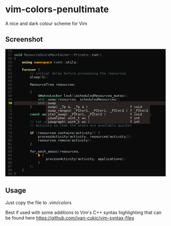 vim-colors-penultimate
======================

A nice and dark colour scheme for Vim

Screenshot
----------

![Penultimate](https://github.com/ivan-cukic/vim-colors-penultimate/raw/master/images/penultimate.png)


Usage
-----

Just copy the file to .vim/colors

Best if used with some additions to Vim's C++ syntax highlighting that can be found here https://github.com/ivan-cukic/vim-syntax-files
